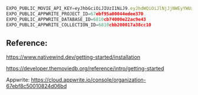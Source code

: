 ```js
EXPO_PUBLIC_MOVIE_API_KEY=eyJhbGciOiJIUzI1NiJ9.eyJhdWQiOiJlNjJjNWEyYWUxNDk2OTRjNzUyMDdhNjAwY2EzMTc1OSIsIm5iZiI6MTc0MzY5MzU2My42MSwic3ViIjoiNjdlZWE2ZmI0OTA5ZTI1YjA3YTdhYzZhIiwic2NvcGVzIjpbImFwaV9yZWFkIl0sInZlcnNpb24iOjF9.2kS44xYlgzNIlq0xgfKK6hK81kE9vXujSSBmWvskYJE
EXPO_PUBLIC_APPWRITE_PROJECT_ID=67ebf95a00044edee370
EXPO_PUBLIC_APPWRITE_DATABASE_ID=6810cb74000e22ac9e43
EXPO_PUBLIC_APPWRITE_COLLECTION_ID=6810cbb200017a38cc10
```

## Reference: 

https://www.nativewind.dev/getting-started/installation

https://developer.themoviedb.org/reference/intro/getting-started

Appwrite: https://cloud.appwrite.io/console/organization-67ebf8c50010824d06bd



